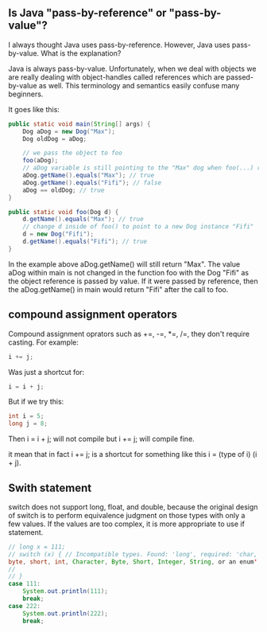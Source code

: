 ## Is Java "pass-by-reference" or "pass-by-value"?

I always thought Java uses pass-by-reference. However, Java uses pass-by-value. What is the explanation?

Java is always pass-by-value. Unfortunately, when we deal with objects we are really dealing with object-handles called references which are passed-by-value as well. This terminology and semantics easily confuse many beginners.

It goes like this:

```java
public static void main(String[] args) {
    Dog aDog = new Dog("Max");
    Dog oldDog = aDog;

    // we pass the object to foo
    foo(aDog);
    // aDog variable is still pointing to the "Max" dog when foo(...) returns
    aDog.getName().equals("Max"); // true
    aDog.getName().equals("Fifi"); // false
    aDog == oldDog; // true
}

public static void foo(Dog d) {
    d.getName().equals("Max"); // true
    // change d inside of foo() to point to a new Dog instance "Fifi"
    d = new Dog("Fifi");
    d.getName().equals("Fifi"); // true
}
```
In the example above aDog.getName() will still return "Max". The value aDog within main is not changed in the function foo with the Dog "Fifi" as the object reference is passed by value. If it were passed by reference, then the aDog.getName() in main would return "Fifi" after the call to foo.

## compound assignment operators
Compound assignment oprators such as +=, -=, *=, /=, they don't require casting. For example:
```java
i += j;
```
Was just a shortcut for:
```java
i = i + j;
```
But if we try this:
```java
int i = 5;
long j = 8;
```
Then i = i + j; will not compile but i += j; will compile fine.

it mean that in fact i += j; is a shortcut for something like this i = (type of i) (i + j).

## Swith statement
switch does not support long, float, and double, because the original design of switch is to perform equivalence judgment on those types with only a few values. If the values are too complex, it is more appropriate to use if statement.
```java
// long x = 111;
// switch (x) { // Incompatible types. Found: 'long', required: 'char,
byte, short, int, Character, Byte, Short, Integer, String, or an enum'
//
// }
case 111:
    System.out.println(111);
    break;
case 222:
    System.out.println(222);
    break;
```